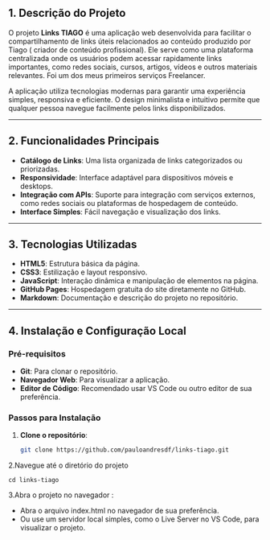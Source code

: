 
## 1. Descrição do Projeto

O projeto **Links TIAGO** é uma aplicação web desenvolvida para facilitar o compartilhamento de links úteis relacionados ao conteúdo produzido por Tiago ( criador de conteúdo profissional). Ele serve como uma plataforma centralizada onde os usuários podem acessar rapidamente links importantes, como redes sociais, cursos, artigos, vídeos e outros materiais relevantes. Foi um dos meus primeiros serviços Freelancer.

A aplicação utiliza tecnologias modernas para garantir uma experiência simples, responsiva e eficiente. O design minimalista e intuitivo permite que qualquer pessoa navegue facilmente pelos links disponibilizados.

---

## 2. Funcionalidades Principais

- **Catálogo de Links**: Uma lista organizada de links categorizados ou priorizadas.
- **Responsividade**: Interface adaptável para dispositivos móveis e desktops.
- **Integração com APIs**: Suporte para integração com serviços externos, como redes sociais ou plataformas de hospedagem de conteúdo.
- **Interface Simples**: Fácil navegação e visualização dos links.

---

## 3. Tecnologias Utilizadas

- **HTML5**: Estrutura básica da página.
- **CSS3**: Estilização e layout responsivo.
- **JavaScript**: Interação dinâmica e manipulação de elementos na página.
- **GitHub Pages**: Hospedagem gratuita do site diretamente no GitHub.
- **Markdown**: Documentação e descrição do projeto no repositório.

---

## 4. Instalação e Configuração Local

### Pré-requisitos

- **Git**: Para clonar o repositório.
- **Navegador Web**: Para visualizar a aplicação.
- **Editor de Código**: Recomendado usar VS Code ou outro editor de sua preferência.

### Passos para Instalação

1. **Clone o repositório**:
   ```bash
   git clone https://github.com/pauloandresdf/links-tiago.git
   
  2.Navegue até o diretório do projeto 
  ```
  cd links-tiago
  ```
  3.Abra o projeto no navegador :

- Abra o arquivo index.html no navegador de sua preferência.
- Ou use um servidor local simples, como o Live Server no VS Code, para visualizar o projeto.
